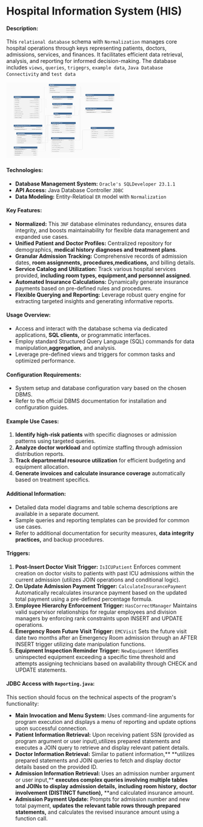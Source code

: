# Hospital Information System (HIS)

#### **Description:**

This `relational database` schema with `Normalization` manages core hospital operations through keys representing patients, doctors, admissions, services, and finances. It facilitates efficient data retrieval, analysis, and reporting for informed decision-making. The database includes `views`, `queries`, `trigegrs`, `example data`, `Java Database Connectivity` and `test data`

<img src="ERD.png" width="300" height="200">


#### **Technologies:**

* **Database Management System:** `Oracle's SQLDeveloper 23.1.1`
* **API Access:** Java Database Controller `JDBC`
* **Data Modeling:** Entity-Relatioal `ER` model with `Normalization`

#### **Key Features:**

* **Normalized:** This `3NF` database eliminates redundancy, ensures data integrity, and boosts maintainability for flexible data management and expanded use cases.
* **Unified Patient and Doctor Profiles:** Centralized repository for demographics, **medical history diagnoses and treatment plans**.
* **Granular Admission Tracking:** Comprehensive records of admission dates, **room assignments,** **procedures,medications,** and billing details.
* **Service Catalog and Utilization:** Track various hospital services provided, **including room types, equipment,and personnel assigned**.
* **Automated Insurance Calculations:** Dynamically generate insurance payments based on pre-defined rules and procedures.
* **Flexible Querying and Reporting:** Leverage robust query engine for extracting targeted insights and generating informative reports.

#### **Usage Overview:**

* Access and interact with the database schema via dedicated applications, **SQL clients,** or programmatic interfaces.
* Employ standard Structured Query Language (SQL) commands for data manipulation,**aggregation,** and analysis.
* Leverage pre-defined views and triggers for common tasks and optimized performance.

#### **Configuration Requirements:**

* System setup and database configuration vary based on the chosen DBMS.
* Refer to the official DBMS documentation for installation and configuration guides.

#### **Example Use Cases:**

1. **Identify high-risk patients** with specific diagnoses or admission patterns using targeted queries.
2. **Analyze doctor workload** and optimize staffing through admission distribution reports.
3. **Track departmental resource utilization** for efficient budgeting and equipment allocation.
4. **Generate invoices and calculate insurance coverage** automatically based on treatment specifics.

#### **Additional Information:**

* Detailed data model diagrams and table schema descriptions are available in a separate document.
* Sample queries and reporting templates can be provided for common use cases.
* Refer to additional documentation for security measures, **data integrity practices,** and backup procedures.

#### **Triggers:**

1. **Post-Insert Doctor Visit Trigger:** `IsICUPatient` Enforces comment creation on doctor visits to patients with past ICU admissions within the current admission (utilizes JOIN operations and conditional logic).
2. **On Update Admission Payment Trigger:** `CalculateInsurancePayment` Automatically recalculates insurance payment based on the updated total payment using a pre-defined percentage formula.
3. **Employee Hierarchy Enforcement Trigger:** `HasCorrectManager` Maintains valid supervisor relationships for regular employees and division managers by enforcing rank constraints upon INSERT and UPDATE operations.
4. **Emergency Room Future Visit Trigger:** `EMCVisit` Sets the future visit date two months after an Emergency Room admission through an AFTER INSERT trigger utilizing date manipulation functions.
5. **Equipment Inspection Reminder Trigger:** `NewEquipment` Identifies uninspected equipment exceeding a specific time threshold and attempts assigning technicians based on availability through CHECK and UPDATE statements.

#### **JDBC Access with `Reporting.java`:**

This section should focus on the technical aspects of the program's functionality:

* **Main Invocation and Menu System:** Uses command-line arguments for program execution and displays a menu of reporting and update options upon successful connection.
* **Patient Information Retrieval:** Upon receiving patient SSN (provided as program argument or user input),utilizes prepared statements and executes a JOIN query to retrieve and display relevant patient details.
* **Doctor Information Retrieval:** Similar to patient information,** **utilizes prepared statements and JOIN queries to fetch and display doctor details based on the provided ID.
* **Admission Information Retrieval:** Uses an admission number argument or user input,** **executes complex queries involving multiple tables and JOINs to display admission details,** **including room history,** **doctor involvement (DISTINCT function),** **and calculated insurance amount.
* **Admission Payment Update:** Prompts for admission number and new total payment, **updates the relevant table rows through prepared statements,** and calculates the revised insurance amount using a function call.
